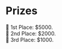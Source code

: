 # Prizes

[//]: # "_Participate in the Algothon to receive a share of a 2.8k prize pool!_"

🥇 1st Place: $5000.  
🥈 2nd Place: $2000.  
🥉 3rd Place: $1000.

<!-- 🎟️ Raffle Winner: $50 per team member. -->

[//]: # "Further prizes / perks to be announced after event launch (including networking and interview opportunities, and SIG merch!) 🏆☕"
